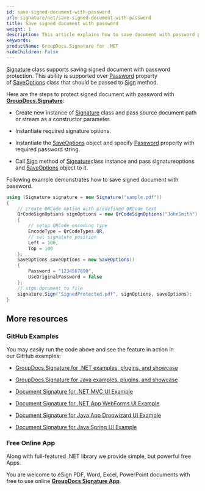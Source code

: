 ```yaml
---
id: save-signed-document-with-password
url: signature/net/save-signed-document-with-password
title: Save signed document with password
weight: 1
description: This article explains how to save document with password protection.
keywords: 
productName: GroupDocs.Signature for .NET
hideChildren: False
---
```

[Signature](https://apireference.groupdocs.com/net/signature/groupdocs.signature/signature) class supports saving signed document with password protection. This ability is supported over [Password](https://apireference.groupdocs.com/net/signature/groupdocs.signature.options/saveoptions/properties/password) property of [SaveOptions](https://apireference.groupdocs.com/net/signature/groupdocs.signature.options/saveoptions) class that should be passed to [Sign](https://apireference.groupdocs.com/net/signature/groupdocs.signature/signature/methods/sign) method.

Here are the steps to protect signed document with password with [**GroupDocs.Signature**](https://products.groupdocs.com/signature/net):

*   Create new instance of [Signature](https://apireference.groupdocs.com/net/signature/groupdocs.signature/signature) class and pass source document path or stream as a constructor parameter.
    
*   Instantiate required signature options.
    
*   Instantiate the [SaveOptions](https://apireference.groupdocs.com/net/signature/groupdocs.signature.options/saveoptions) object and specify [Password](https://apireference.groupdocs.com/net/signature/groupdocs.signature.options/saveoptions/properties/password) property with required password string.  
    
*   Call [Sign](https://apireference.groupdocs.com/net/signature/groupdocs.signature/signature/methods/sign) method of [Signature](https://apireference.groupdocs.com/net/signature/groupdocs.signature/signature)class instance and pass signatureoptions and [SaveOptions](https://apireference.groupdocs.com/net/signature/groupdocs.signature.options/saveoptions) object to it.
    

Following example demonstrates how to save signed document with password.

```csharp
using (Signature signature = new Signature("sample.pdf"))
{
    // create QRCode option with predefined QRCode text
    QrCodeSignOptions signOptions = new QrCodeSignOptions("JohnSmith")
    {
        // setup QRCode encoding type
        EncodeType = QrCodeTypes.QR,
        // set signature position
        Left = 100,
        Top = 100
    };
    SaveOptions saveOptions = new SaveOptions()
    {
        Password = "1234567890",
        UseOriginalPassword = false
    };
    // sign document to file
    signature.Sign("SignedProtected.pdf", signOptions, saveOptions);
}
```

## More resources

### GitHub Examples 

You may easily run the code above and see the feature in action in our GitHub examples:

*   [GroupDocs.Signature for .NET examples, plugins, and showcase](https://github.com/groupdocs-signature/GroupDocs.Signature-for-.NET)
    
*   [GroupDocs.Signature for Java examples, plugins, and showcase](https://github.com/groupdocs-signature/GroupDocs.Signature-for-Java)
    
*   [Document Signature for .NET MVC UI Example](https://github.com/groupdocs-signature/GroupDocs.Signature-for-.NET-MVC) 
    
*   [Document Signature for .NET App WebForms UI Example](https://github.com/groupdocs-signature/GroupDocs.Signature-for-.NET-WebForms)
    
*   [Document Signature for Java App Dropwizard UI Example](https://github.com/groupdocs-signature/GroupDocs.Signature-for-Java-Dropwizard)
    
*   [Document Signature for Java Spring UI Example](https://github.com/groupdocs-signature/GroupDocs.Signature-for-Java-Spring)
    

### Free Online App 

Along with full-featured .NET library we provide simple, but powerful free Apps.

You are welcome to eSign PDF, Word, Excel, PowerPoint documents with free to use online **[GroupDocs Signature App](https://products.groupdocs.app/signature)**.
